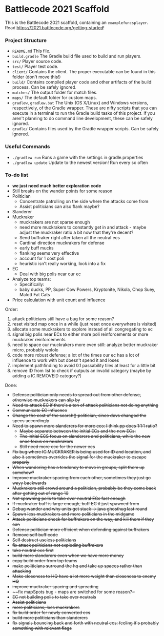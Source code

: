 # Battlecode 2021 Scaffold

This is the Battlecode 2021 scaffold, containing an `examplefuncsplayer`. Read https://2021.battlecode.org/getting-started!

### Project Structure

- `README.md`
    This file.
- `build.gradle`
    The Gradle build file used to build and run players.
- `src/`
    Player source code.
- `test/`
    Player test code.
- `client/`
    Contains the client. The proper executable can be found in this folder (don't move this!)
- `build/`
    Contains compiled player code and other artifacts of the build process. Can be safely ignored.
- `matches/`
    The output folder for match files.
- `maps/`
    The default folder for custom maps.
- `gradlew`, `gradlew.bat`
    The Unix (OS X/Linux) and Windows versions, respectively, of the Gradle wrapper. These are nifty scripts that you can execute in a terminal to run the Gradle build tasks of this project. If you aren't planning to do command line development, these can be safely ignored.
- `gradle/`
    Contains files used by the Gradle wrapper scripts. Can be safely ignored.


### Useful Commands

- `./gradlew run`
    Runs a game with the settings in gradle.properties
- `./gradlew update`
    Update to the newest version! Run every so often


### To-do list

- **we just need much better exploration code**
- Still breaks on the wander points for some reason
- Politician
    - Concentrate patrolling on the side where the attacks come from
    - Assist politicians can also flank maybe?
- Slanderer
- Muckraker
    - muckrakers are not sparse enough
    - need more muckrakers to constantly get in and attack - maybe adjust the muckraker ratio a bit now that they're decent?
    - Send buffraker right after taken all the neutral ecs
    - Cardinal direction muckrakers for defense
    - early buff mucks
    - flanking seems very effective
    - account for 1 cost poli
    - heuristic isn't really working, look into a fix
- EC
    - Deal with big polis near our ec
- Analyze top teams:
    - Specifically:
    - baby ducks, PP, Super Cow Powers, Kryptonite, Nikola, Chop Suey, Malott Fat Cats
- Price calculation with unit count and influence

Order:
1. attack politicians still have a bug for some reason?
2. reset visited map once in a while (just reset once everywhere is visited)
3. allocate some muckrakers to explore instead of all congregating to ec
4. signal big polis near ECs to either more poli reinforcements or more muckraker reinforcements
5. need to space our muckrakers more even still: analyze better muckraker micro, probably wololo
3. code more robust defense; a lot of the times our ec has a lot of influence to work with but doesn't spend it and loses
8. implement pathfinding to avoid 0.1 passability tiles at least for a little bit
9. remove ID from list to check if outputs an invalid category (maybe by adding a IC.REMOVEID category?)



Done:
- ~~Defense politician only needs to spread out from other defense, otherwise muckrakers can slip by~~
- ~~Need to attack EC if there's a ton of attack politicians not doing anything~~
- ~~Communicate EC influence~~
- ~~Change the cost of the search() politician, since devs changed the specs accordingly~~
- ~~Need to spawn more slanderers for more eco: I think pp does 1:1:1 ratio?~~
    - ~~Maybe separate between the initial ECs and the new ECs:~~
    - ~~The initial ECS focus on slanderers and politicians, while the new ones focus on muckrakers~~
    - ~~Still need more eco for the newer ecs~~
- ~~Fix bug where IC.MUCKRAKER is being used for ID and location, and also it sometimes overrides the signal for the muckraker to escape properly~~
- ~~When wandering has a tendency to move in groups, split them up somehow?~~
- ~~Improve muckraker spacing from each other, sometimes they just go wayy backwards~~
- ~~Muckrakers still crowd around a politician, probably bc they come back after getting out of range 10~~
- ~~Not spawning polis to take over neutral ECs fast enough~~
- ~~If muckraker buff is large enough, buff EC it just spawned from~~
- ~~Debug wander and why units get stuck -> java ghosthug last round~~
- ~~Spawn less muckrakers and more politicians in the midgame~~
- ~~Attack politicians check for buffrakers on the way, and kill them if they can~~
- ~~Defense politician more efficient when defending against buffrakers~~
- ~~Remove self buff code~~
- ~~Self destruct useless politicians~~
- ~~fix attack politicians not exploding buffrakers~~
- ~~take neutral ecs first~~
- ~~build more slanderers even when we have more money~~
- ~~copy build order from top teams~~
- ~~make politicians surround the hq and take up spaces rather than attacking~~
- ~~Make closeness to HQ have a lot more weight than closeness to enemy HQ~~
- ~~improve muckraker spacing and spreading~~
- ~~fix mapSpots bug - maps are switched for some reason?~
- ~~EC not building polis to take over neutrals~~
- ~~Assist politicians~~
- ~~more politicians, less muckrakers~~
- ~~fix build order for newly converted ecs~~
- ~~build more politicians than slanderers~~
- ~~fix signals bouncing back and forth with neutral ecs: feeling it's probably something with relevant flags~~